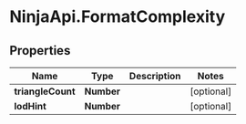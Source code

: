 # NinjaApi.FormatComplexity

## Properties

Name | Type | Description | Notes
------------ | ------------- | ------------- | -------------
**triangleCount** | **Number** |  | [optional] 
**lodHint** | **Number** |  | [optional] 


